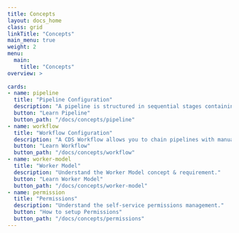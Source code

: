 ```yaml
---
title: Concepts
layout: docs_home
class: grid
linkTitle: "Concepts"
main_menu: true
weight: 2
menu:
  main:
    title: "Concepts"
overview: >
  
cards:
- name: pipeline
  title: "Pipeline Configuration"
  description: "A pipeline is structured in sequential stages containing one or multiple concurrent jobs."
  button: "Learn Pipeline"
  button_path: "/docs/concepts/pipeline"
- name: workflow
  title: "Workflow Configuration"
  description: "A CDS Workflow allows you to chain pipelines with manual or automatic gates, using conditional branching."
  button: "Learn Workflow"
  button_path: "/docs/concepts/workflow"
- name: worker-model
  title: "Worker Model"
  description: "Understand the Worker Model concept & requirement."
  button: "Learn Worker Model"
  button_path: "/docs/concepts/worker-model"
- name: permission
  title: "Permissions"
  description: "Understand the self-service permissions management."
  button: "How to setup Permissions"
  button_path: "/docs/concepts/permissions"
---
```

